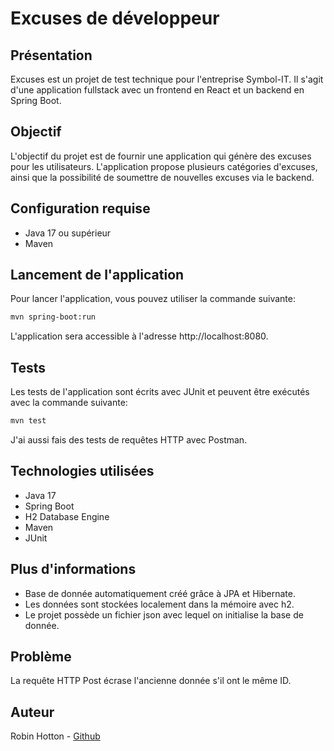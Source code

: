 # Excuses de développeur

## Présentation

Excuses est un projet de test technique pour l'entreprise Symbol-IT. Il s'agit d'une application fullstack avec un frontend en React et un backend en Spring Boot.

## Objectif

L'objectif du projet est de fournir une application qui génère des excuses pour les utilisateurs. L'application propose plusieurs catégories d'excuses, ainsi que la possibilité de soumettre de nouvelles excuses via le backend.

## Configuration requise

- Java 17 ou supérieur
- Maven

## Lancement de l'application

Pour lancer l'application, vous pouvez utiliser la commande suivante:

```bash
mvn spring-boot:run
```

L'application sera accessible à l'adresse http://localhost:8080.

## Tests
Les tests de l'application sont écrits avec JUnit et peuvent être exécutés avec la commande suivante:

```bash
mvn test
```

J'ai aussi fais des tests de requêtes HTTP avec Postman.

## Technologies utilisées

- Java 17
- Spring Boot
- H2 Database Engine
- Maven
- JUnit

## Plus d'informations

- Base de donnée automatiquement créé grâce à JPA et Hibernate.
- Les données sont stockées localement dans la mémoire avec h2.
- Le projet possède un fichier json avec lequel on initialise la base de donnée.

## Problème

La requête HTTP Post écrase l'ancienne donnée s'il ont le même ID.

## Auteur

Robin Hotton - [Github](https://github.com/Gerob59)
